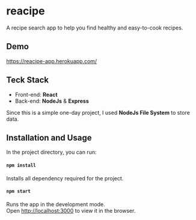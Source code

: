 # reacipe

A recipe search app to help you find healthy and easy-to-cook recipes.

## Demo
https://reacipe-app.herokuapp.com/

## Teck Stack

- Front-end: **React**
- Back-end: **NodeJs** & **Express**

Since this is a simple one-day project, I used **NodeJs File System** to store data.

## Installation and Usage

In the project directory, you can run:

#### `npm install`

Installs all dependency required for the project.
#### `npm start`

Runs the app in the development mode.\
Open [http://localhost:3000](http://localhost:4000) to view it in the browser.

